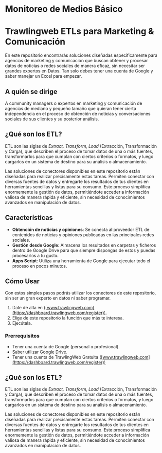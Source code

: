 # Monitoreo de Medios Básico
# Trawlingweb ETLs para Marketing & Comunicación

En este repositorio encontrarás soluciones diseñadas específicamente para agencias de marketing y comunicación que buscan obtener y procesar datos de noticias o redes sociales de manera eficaz, sin necesitar ser grandes expertos en Datos. Tan solo debes tener una cuenta de Google y saber manejar un Excel para empezar.

## A quién se dirige

A community managers o expertos en marketing y comunicación de agencias de mediano y pequeño tamaño que quieran tener cierta independencia en el proceso de obtención de noticias y conversaciones sociales de sus clientes y su posterior análisis.

## ¿Qué son los ETL?

ETL son las siglas de *Extract, Transform, Load* (Extracción, Transformación y Carga), que describen el proceso de tomar datos de una o más fuentes, transformarlos para que cumplan con ciertos criterios o formatos, y luego cargarlos en un sistema de destino para su análisis o almacenamiento. 

Las soluciones de conectores disponibles en este repositorio están diseñadas para realizar precisamente estas tareas. Permiten conectar con diversas fuentes de datos y entregarte los resultados de tus clientes en herramientas sencillas y listas para su consumo. Este proceso simplifica enormemente la gestión de datos, permitiéndote acceder a información valiosa de manera rápida y eficiente, sin necesidad de conocimientos avanzados en manipulación de datos.

## Características

- **Obtención de noticias y opiniones**: Se conecta al proveedor ETL de contenidos de noticias y opiniones publicadas en las principales redes sociales.
- **Gestión desde Google**: Almacena los resultados en carpetas y ficheros dentro de Google Drive para que siempre dispongas de estos y puedas procesarlos a tu gusto.
- **Apps Script**: Utiliza una herramienta de Google para ejecutar todo el proceso en pocos minutos.

## Cómo Usar

Con estos simples pasos podrás utilizar los conectores de este repositorio, sin ser un gran experto en datos ni saber programar. 
1. Date de alta en ([www.trawlingweb.com](https://dashboard.trawlingweb.com/register)).
2. Elige de este repositorio la función que más te interesa.
3. Ejecútala.

### Prerrequisitos

- Tener una cuenta de Google (personal o profesional).
- Saber utilizar Google Drive.
- Tener una cuenta de TrawlingWeb Gratuita ([www.trawlingweb.com](https://dashboard.trawlingweb.com/register))

## ¿Qué son los ETL?

ETL son las siglas de *Extract, Transform, Load* (Extracción, Transformación y Carga), que describen el proceso de tomar datos de una o más fuentes, transformarlos para que cumplan con ciertos criterios o formatos, y luego cargarlos en un sistema de destino para su análisis o almacenamiento. 

Las soluciones de conectores disponibles en este repositorio están diseñadas para realizar precisamente estas tareas. Permiten conectar con diversas fuentes de datos y entregarte los resultados de tus clientes en herramientas sencillas y listas para su consumo. Este proceso simplifica enormemente la gestión de datos, permitiéndote acceder a información valiosa de manera rápida y eficiente, sin necesidad de conocimientos avanzados en manipulación de datos.
